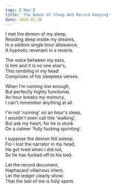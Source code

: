 ```yaml
---
tags: ['New']
title: 'The Demon Of Sleep And Record Keeping'
date: 2024-02-26
---
```


I met the demon of my sleep,  
Residing deep inside my dreams,  
In a seldom single hour allowance,  
A hypnotic revenant in a reverie.

The voice between my ears,  
Is him and it is no one else's,  
This rambling in my head  
Comprises of his sleepless verses.

When I'm running low enough,  
But perfectly highly functional,  
An hour breaks my memory,  
I can't remember anything at all.

I'm not 'running' on an hour's sleep,  
I wouldn't even call this 'walking',  
But ask my heart, for he is stuck  
On a calmer 'fully fucking sprinting'.

I suppose the demon fell asleep,  
For I lost the narrator in my head,  
He got tired when I did not,  
So he has fucked off to his bed.

Let the record document,  
Haphazard villainous intent,  
Let the ledger clearly show:  
That the last of me is fully spent.  
